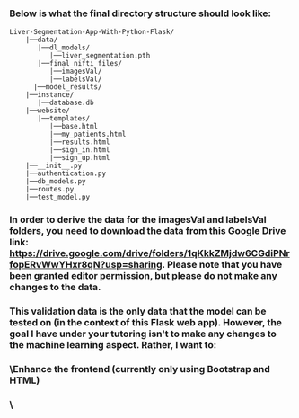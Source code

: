 ### Below is what the final directory structure should look like:

```
Liver-Segmentation-App-With-Python-Flask/
    |──data/
       |──dl_models/
          |──liver_segmentation.pth
       |──final_nifti_files/
          |──imagesVal/
          |──labelsVal/
      |──model_results/
    |──instance/
       |──database.db
    |──website/
       |──templates/
          |──base.html
          |──my_patients.html
          |──results.html
          |──sign_in.html
          |──sign_up.html
    |──__init__.py
    |──authentication.py
    |──db_models.py
    |──routes.py
    |──test_model.py
```
### In order to derive the data for the imagesVal and labelsVal folders, you need to download the data from this Google Drive link: https://drive.google.com/drive/folders/1qKkkZMjdw6CGdiPNrfopERvWwYHxr8qN?usp=sharing. Please note that you have been granted editor permission, but please do not make any changes to the data.

### This validation data is the only data that the model can be tested on (in the context of this Flask web app). However, the goal I have under your tutoring isn't to make any changes to the machine learning aspect. Rather, I want to:
### \Enhance the frontend (currently only using Bootstrap and HTML)
### \

